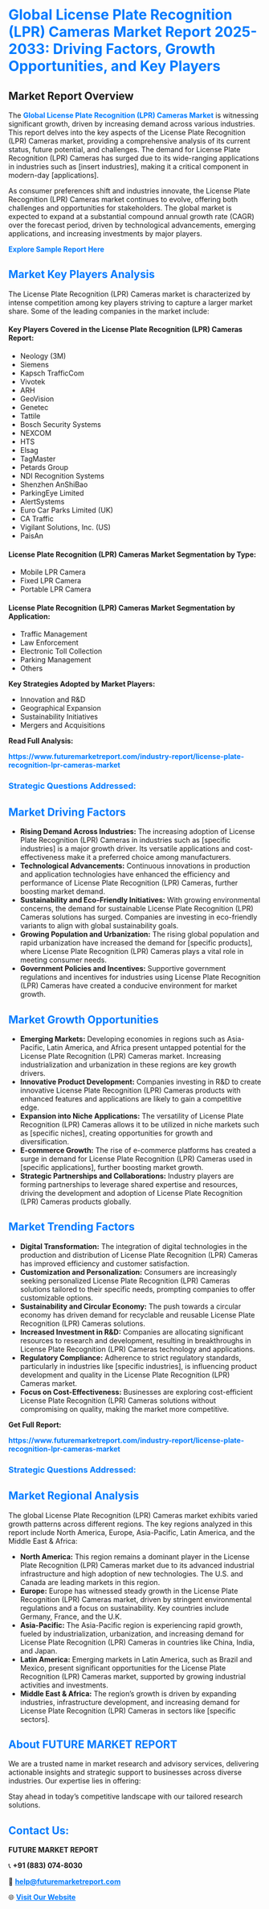 <h1 style="color: #007BFF;">Global License Plate Recognition (LPR) Cameras Market Report 2025-2033: Driving Factors, Growth Opportunities, and Key Players</h1>

<section id="overview">
<h2>Market Report Overview</h2>
<p>The <a href="https://www.futuremarketreport.com/industry-report/license-plate-recognition-lpr-cameras-market" style="color: #007BFF; text-decoration: none;"><strong>Global License Plate Recognition (LPR) Cameras Market</strong></a> is witnessing significant growth, driven by increasing demand across various industries. This report delves into the key aspects of the License Plate Recognition (LPR) Cameras market, providing a comprehensive analysis of its current status, future potential, and challenges. The demand for License Plate Recognition (LPR) Cameras has surged due to its wide-ranging applications in industries such as [insert industries], making it a critical component in modern-day [applications].</p>
<p>As consumer preferences shift and industries innovate, the License Plate Recognition (LPR) Cameras market continues to evolve, offering both challenges and opportunities for stakeholders. The global market is expected to expand at a substantial compound annual growth rate (CAGR) over the forecast period, driven by technological advancements, emerging applications, and increasing investments by major players.</p>
</section>

<section id="overview">
<p><a href="https://www.futuremarketreport.com/request-sample/reportId=32308" style="color: #007BFF; text-decoration: none;"><strong>Explore Sample Report Here</strong></a></p>
</section>

<section id="key-players">
<h2 style="color: #007BFF;">Market Key Players Analysis</h2>
<p>The License Plate Recognition (LPR) Cameras market is characterized by intense competition among key players striving to capture a larger market share. Some of the leading companies in the market include:</p>
<h4>Key Players Covered in the License Plate Recognition (LPR) Cameras Report:</h4>
<ul><li>Neology (3M)</li><li>Siemens</li><li>Kapsch TrafficCom</li><li>Vivotek</li><li>ARH</li><li>GeoVision</li><li>Genetec</li><li>Tattile</li><li>Bosch Security Systems</li><li>NEXCOM</li><li>HTS</li><li>Elsag</li><li>TagMaster</li><li>Petards Group</li><li>NDI Recognition Systems</li><li>Shenzhen AnShiBao</li><li>ParkingEye Limited</li><li>AlertSystems</li><li>Euro Car Parks Limited (UK)</li><li>CA Traffic</li><li>Vigilant Solutions, Inc. (US)</li><li>PaisAn</li></ul>
<h4>License Plate Recognition (LPR) Cameras Market Segmentation by Type:</h4>
<ul><li>Mobile LPR Camera</li><li>Fixed LPR Camera</li><li>Portable LPR Camera</li></ul>

<h4>License Plate Recognition (LPR) Cameras Market Segmentation by Application:</h4>
<ul><li>Traffic Management</li><li>Law Enforcement</li><li>Electronic Toll Collection</li><li>Parking Management</li><li>Others</li></ul>
<p><strong>Key Strategies Adopted by Market Players:</strong></p>
<ul>
<li>Innovation and R&D</li>
<li>Geographical Expansion</li>
<li>Sustainability Initiatives</li>
<li>Mergers and Acquisitions</li>
</ul>
</section>

<section>
<p><strong>Read Full Analysis: </strong></p><a href="https://www.futuremarketreport.com/industry-report/license-plate-recognition-lpr-cameras-market" style="color: #007BFF; text-decoration: none;"><strong>https://www.futuremarketreport.com/industry-report/license-plate-recognition-lpr-cameras-market</strong></a>
<h3 style="color: #007BFF;">Strategic Questions Addressed:</h3>
</section>

<section id="driving-factors">
<h2 style="color: #007BFF;">Market Driving Factors</h2>
<ul>
<li><strong>Rising Demand Across Industries:</strong> The increasing adoption of License Plate Recognition (LPR) Cameras in industries such as [specific industries] is a major growth driver. Its versatile applications and cost-effectiveness make it a preferred choice among manufacturers.</li>
<li><strong>Technological Advancements:</strong> Continuous innovations in production and application technologies have enhanced the efficiency and performance of License Plate Recognition (LPR) Cameras, further boosting market demand.</li>
<li><strong>Sustainability and Eco-Friendly Initiatives:</strong> With growing environmental concerns, the demand for sustainable License Plate Recognition (LPR) Cameras solutions has surged. Companies are investing in eco-friendly variants to align with global sustainability goals.</li>
<li><strong>Growing Population and Urbanization:</strong> The rising global population and rapid urbanization have increased the demand for [specific products], where License Plate Recognition (LPR) Cameras plays a vital role in meeting consumer needs.</li>
<li><strong>Government Policies and Incentives:</strong> Supportive government regulations and incentives for industries using License Plate Recognition (LPR) Cameras have created a conducive environment for market growth.</li>
</ul>
</section>

<section id="growth-opportunities">
<h2 style="color: #007BFF;">Market Growth Opportunities</h2>
<ul>
<li><strong>Emerging Markets:</strong> Developing economies in regions such as Asia-Pacific, Latin America, and Africa present untapped potential for the License Plate Recognition (LPR) Cameras market. Increasing industrialization and urbanization in these regions are key growth drivers.</li>
<li><strong>Innovative Product Development:</strong> Companies investing in R&D to create innovative License Plate Recognition (LPR) Cameras products with enhanced features and applications are likely to gain a competitive edge.</li>
<li><strong>Expansion into Niche Applications:</strong> The versatility of License Plate Recognition (LPR) Cameras allows it to be utilized in niche markets such as [specific niches], creating opportunities for growth and diversification.</li>
<li><strong>E-commerce Growth:</strong> The rise of e-commerce platforms has created a surge in demand for License Plate Recognition (LPR) Cameras used in [specific applications], further boosting market growth.</li>
<li><strong>Strategic Partnerships and Collaborations:</strong> Industry players are forming partnerships to leverage shared expertise and resources, driving the development and adoption of License Plate Recognition (LPR) Cameras products globally.</li>
</ul>
</section>

<section id="trending-factors">
<h2 style="color: #007BFF;">Market Trending Factors</h2>
<ul>
<li><strong>Digital Transformation:</strong> The integration of digital technologies in the production and distribution of License Plate Recognition (LPR) Cameras has improved efficiency and customer satisfaction.</li>
<li><strong>Customization and Personalization:</strong> Consumers are increasingly seeking personalized License Plate Recognition (LPR) Cameras solutions tailored to their specific needs, prompting companies to offer customizable options.</li>
<li><strong>Sustainability and Circular Economy:</strong> The push towards a circular economy has driven demand for recyclable and reusable License Plate Recognition (LPR) Cameras solutions.</li>
<li><strong>Increased Investment in R&D:</strong> Companies are allocating significant resources to research and development, resulting in breakthroughs in License Plate Recognition (LPR) Cameras technology and applications.</li>
<li><strong>Regulatory Compliance:</strong> Adherence to strict regulatory standards, particularly in industries like [specific industries], is influencing product development and quality in the License Plate Recognition (LPR) Cameras market.</li>
<li><strong>Focus on Cost-Effectiveness:</strong> Businesses are exploring cost-efficient License Plate Recognition (LPR) Cameras solutions without compromising on quality, making the market more competitive.</li>
</ul>
</section>

<section>
<p><strong>Get Full Report: </strong></p><a href="https://www.futuremarketreport.com/industry-report/license-plate-recognition-lpr-cameras-market" style="color: #007BFF; text-decoration: none;"><strong>https://www.futuremarketreport.com/industry-report/license-plate-recognition-lpr-cameras-market</strong></a>
<h3 style="color: #007BFF;">Strategic Questions Addressed:</h3>
</section>


<section id="regional-analysis">
<h2 style="color: #007BFF;">Market Regional Analysis</h2>
<p>The global License Plate Recognition (LPR) Cameras market exhibits varied growth patterns across different regions. The key regions analyzed in this report include North America, Europe, Asia-Pacific, Latin America, and the Middle East & Africa:</p>
<ul>
<li><strong>North America:</strong> This region remains a dominant player in the License Plate Recognition (LPR) Cameras market due to its advanced industrial infrastructure and high adoption of new technologies. The U.S. and Canada are leading markets in this region.</li>
<li><strong>Europe:</strong> Europe has witnessed steady growth in the License Plate Recognition (LPR) Cameras market, driven by stringent environmental regulations and a focus on sustainability. Key countries include Germany, France, and the U.K.</li>
<li><strong>Asia-Pacific:</strong> The Asia-Pacific region is experiencing rapid growth, fueled by industrialization, urbanization, and increasing demand for License Plate Recognition (LPR) Cameras in countries like China, India, and Japan.</li>
<li><strong>Latin America:</strong> Emerging markets in Latin America, such as Brazil and Mexico, present significant opportunities for the License Plate Recognition (LPR) Cameras market, supported by growing industrial activities and investments.</li>
<li><strong>Middle East & Africa:</strong> The region’s growth is driven by expanding industries, infrastructure development, and increasing demand for License Plate Recognition (LPR) Cameras in sectors like [specific sectors].</li>
</ul>
</section>

<footer>
<h2 style="color: #007BFF;">About FUTURE MARKET REPORT</h2>
<p>We are a trusted name in market research and advisory services, delivering actionable insights and strategic support to businesses across diverse industries. Our expertise lies in offering:</p>

<p>Stay ahead in today’s competitive landscape with our tailored research solutions.</p>

<h2 style="color: #007BFF;">Contact Us:</h2>
<p><strong>FUTURE MARKET REPORT</strong></p>
<p>📞 <strong>+91 (883) 074-8030</strong></p>
<p>📧 <strong><a href="mailto:help@futuremarketreport.com" style="color: #007BFF;">help@futuremarketreport.com</a></strong></p>
<p>🌐 <strong><a href="https://www.futuremarketreport.com/" style="color: #007BFF;">Visit Our Website</a></strong></p>
</footer>